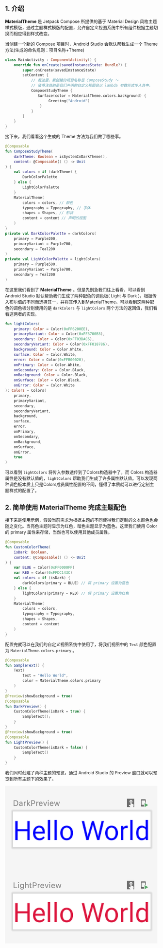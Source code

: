 ## 1. 介绍

**MaterialTheme**  是 Jetpack Compose 所提供的基于 Material Design 风格主题样式模版，通过主题样式模版的配置，允许自定义视图系统中所有组件根据主题切换而相应得到样式改变。

当创建一个新的 Compose 项目时，Android Studio 会默认帮我生成一个 Theme 方法(生成的命名规则：项目名称+Theme)

```kotlin
class MainActivity : ComponentActivity() {
    override fun onCreate(savedInstanceState: Bundle?) {
        super.onCreate(savedInstanceState)
        setContent {
            // 看这里，我创建的项目名称是 ComposeStudy ～
            // 值得注意的是我们声明的自定义视图会以 lambda 参数形式传入其中。
            ComposeStudyTheme {  
               Surface(color = MaterialTheme.colors.background) {
                    Greeting("Android")
                }
            }
        }
    }
}
```

接下来，我们看看这个生成的 Theme 方法为我们做了哪些事。

```kotlin
@Composable
fun ComposeStudyTheme(
    darkTheme: Boolean = isSystemInDarkTheme(),
    content: @Composable() () -> Unit
) {
    val colors = if (darkTheme) {
        DarkColorPalette
    } else {
        LightColorPalette
    }
    MaterialTheme(
        colors = colors, // 颜色
        typography = Typography, // 字体
        shapes = Shapes, // 形状
        content = content // 声明的视图
    )
}
private val DarkColorPalette = darkColors(
    primary = Purple200,
    primaryVariant = Purple700,
    secondary = Teal200
)
private val LightColorPalette = lightColors(
    primary = Purple500,
    primaryVariant = Purple700,
    secondary = Teal200
)
```

在这里我们看到了 **MaterialTheme** 。但是先别急我们往上看看，可以看到 Android Studio 默认帮助我们生成了两种配色的调色板( Light 与 Dark )，根据传入布尔值的不同而选择其一，并将其传入到MaterialTheme。可以看到这两种配色的调色板分别使用的是 <code>darkColors</code> 与 <code>lightColors</code> 两个方法的返回值，我们看看这两者的实现。

```kotlin
fun lightColors(
    primary: Color = Color(0xFF6200EE),
    primaryVariant: Color = Color(0xFF3700B3),
    secondary: Color = Color(0xFF03DAC6),
    secondaryVariant: Color = Color(0xFF018786),
    background: Color = Color.White,
    surface: Color = Color.White,
    error: Color = Color(0xFFB00020),
    onPrimary: Color = Color.White,
    onSecondary: Color = Color.Black,
    onBackground: Color = Color.Black,
    onSurface: Color = Color.Black,
    onError: Color = Color.White
): Colors = Colors(
    primary,
    primaryVariant,
    secondary,
    secondaryVariant,
    background,
    surface,
    error,
    onPrimary,
    onSecondary,
    onBackground,
    onSurface,
    onError,
    true
)
```

可以看到 <code>lightColors</code> 将传入参数透传到了Colors构造器中了，而 Colors 构造器属性是没有默认值的，<code>lightColors</code> 帮助我们生成了许多属性默认值。可以发现两种调色板本质上只是Colors成员属性配置的不同，懂得了本质就可以进行定制主题样式的配置了。

## **2. 简单使用 MaterialTheme 完成主题配色**

接下来是使用示例，假设当前需求为根据主题的不同使得我们定制的文本颜色也会随之变化。当亮色主题时显示为红色，暗色主题显示为蓝色。这里我们使用 Color 的 primary 属性来存储，当然也可以使用其他成员属性。

```kotlin
@Composable
fun CustomColorTheme(
    isDark: Boolean,
    content: @Composable() () -> Unit
) {
    var BLUE = Color(0xFF0000FF) 
    var RED = Color(0xFFDC143C)
    val colors = if (isDark) {
        darkColors(primary = BLUE) // 将 primary 设置为蓝色
    } else {
        lightColors(primary = RED) // 将 primary 设置为红色
    }
    MaterialTheme(
        colors = colors,
        typography = Typography,
        shapes = Shapes,
        content = content
    )
}
```

配置完就可以在我们的自定义视图系统中使用了，将我们视图中的 `Text` 颜色配置为 <code >MaterialTheme.colors.primary</code> 。

```kotlin
@Composable
fun SampleText() {
    Text(
        text = "Hello World",
        color = MaterialTheme.colors.primary
    )
}
@Preview(showBackground = true)
@Composable
fun DarkPreview() {
    CustomColorTheme(isDark = true) {
        SampleText();
    }
}
@Preview(showBackground = true)
@Composable
fun LightPreview() {
    CustomColorTheme(isDark = false) {
        SampleText()
    }
}
```

我们同时创建了两种主题的预览，通过 Android Studio 的 Preview 窗口就可以预览到所有主题下的效果了。

![image-20210511195241657](../../assets/design/theme/meet_material_theme/demo1.png) 

